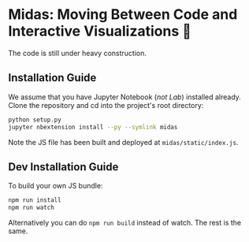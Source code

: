 # Midas: Moving Between Code and Interactive Visualizations 🚧

The code is still under heavy construction.

## Installation Guide

We assume that you have Jupyter Notebook (_not Lab_) installed already.  Clone the repository and cd into the project's root directory:

```sh
python setup.py
jupyter nbextension install --py --symlink midas
```

Note the JS file has been built and deployed at `midas/static/index.js`.

## Dev Installation Guide

To build your own JS bundle:

```sh
npm run install
npm run watch
```

Alternatively you can do `npm run build` instead of watch. The rest is the same.
